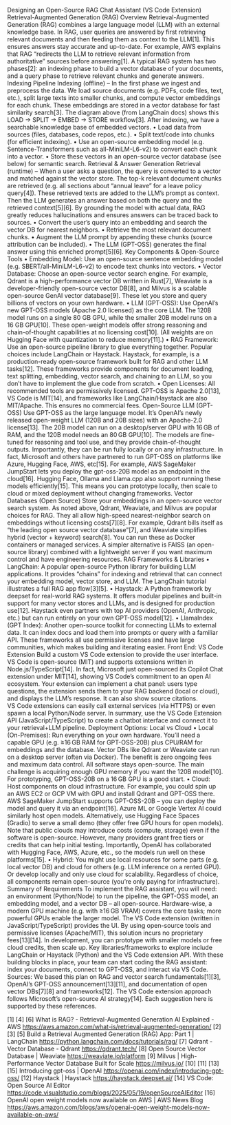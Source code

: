 Designing an Open-Source RAG Chat Assistant (VS Code Extension)
Retrieval-Augmented Generation (RAG) Overview
Retrieval-Augmented Generation (RAG) combines a large language model (LLM) with an external knowledge base. In RAG, user queries are answered by first retrieving relevant documents and then feeding them as context to the LLM[1]. This ensures answers stay accurate and up-to-date. For example, AWS explains that RAG “redirects the LLM to retrieve relevant information from authoritative” sources before answering[1]. A typical RAG system has two phases[2]: an indexing phase to build a vector database of your documents, and a query phase to retrieve relevant chunks and generate answers.
Indexing Pipeline
Indexing (offline) – In the first phase we ingest and preprocess the data. We load source documents (e.g. PDFs, code files, text, etc.), split large texts into smaller chunks, and compute vector embeddings for each chunk. These embeddings are stored in a vector database for fast similarity search[3]. The diagram above (from LangChain docs) shows this LOAD → SPLIT → EMBED → STORE workflow[3]. After indexing, we have a searchable knowledge base of embedded vectors.
  •  Load data from sources (files, databases, code repos, etc.).
  •  Split text/code into chunks (for efficient indexing).
  •  Use an open-source embedding model (e.g. Sentence-Transformers such as all-MiniLM-L6-v2) to convert each chunk into a vector.
  •  Store these vectors in an open-source vector database (see below) for semantic search.
Retrieval & Answer Generation
Retrieval (runtime) – When a user asks a question, the query is converted to a vector and matched against the vector store. The top-k relevant document chunks are retrieved (e.g. all sections about “annual leave” for a leave policy query[4]). These retrieved texts are added to the LLM’s prompt as context. Then the LLM generates an answer based on both the query and the retrieved context[5][6]. By grounding the model with actual data, RAG greatly reduces hallucinations and ensures answers can be traced back to sources.
  •  Convert the user’s query into an embedding and search the vector DB for nearest neighbors.
  •  Retrieve the most relevant document chunks.
  •  Augment the LLM prompt by appending these chunks (source attribution can be included).
  •  The LLM (GPT-OSS) generates the final answer using this enriched prompt[5][6].
Key Components & Open-Source Tools
  •  Embedding Model: Use an open-source sentence embedding model (e.g. SBERT/all-MiniLM-L6-v2) to encode text chunks into vectors.
  •  Vector Database: Choose an open-source vector search engine. For example, Qdrant is a high-performance vector DB written in Rust[7], Weaviate is a developer-friendly open-source vector DB[8], and Milvus is a scalable open-source GenAI vector database[9]. These let you store and query billions of vectors on your own hardware.
  •  LLM (GPT-OSS): Use OpenAI’s new GPT-OSS models (Apache 2.0 licensed) as the core LLM. The 120B model runs on a single 80 GB GPU, while the smaller 20B model runs on a 16 GB GPU[10]. These open-weight models offer strong reasoning and chain-of-thought capabilities at no licensing cost[10]. (All weights are on Hugging Face with quantization to reduce memory[11].)
  •  RAG Framework: Use an open-source pipeline library to glue everything together. Popular choices include LangChain or Haystack. Haystack, for example, is a production-ready open-source framework built for RAG and other LLM tasks[12]. These frameworks provide components for document loading, text splitting, embedding, vector search, and chaining to an LLM, so you don’t have to implement the glue code from scratch.
  •  Open Licenses: All recommended tools are permissively licensed. GPT-OSS is Apache 2.0[13], VS Code is MIT[14], and frameworks like LangChain/Haystack are also MIT/Apache. This ensures no commercial fees.
Open-Source LLM (GPT-OSS)
Use GPT-OSS as the large language model. It’s OpenAI’s newly released open-weight LLM (120B and 20B sizes) with an Apache-2.0 license[13]. The 20B model can run on a desktop/server GPU with 16 GB of RAM, and the 120B model needs an 80 GB GPU[10]. The models are fine-tuned for reasoning and tool use, and they provide chain-of-thought outputs. Importantly, they can be run fully locally or on any infrastructure. In fact, Microsoft and others have partnered to run GPT-OSS on platforms like Azure, Hugging Face, AWS, etc[15]. For example, AWS SageMaker JumpStart lets you deploy the gpt-oss-20B model as an endpoint in the cloud[16]. Hugging Face, Ollama and Llama.cpp also support running these models efficiently[15]. This means you can prototype locally, then scale to cloud or mixed deployment without changing frameworks.
Vector Databases (Open Source)
Store your embeddings in an open-source vector search system. As noted above, Qdrant, Weaviate, and Milvus are popular choices for RAG. They all allow high-speed nearest-neighbor search on embeddings without licensing costs[7][8]. For example, Qdrant bills itself as “the leading open source vector database”[7], and Weaviate simplifies hybrid (vector + keyword) search[8]. You can run these as Docker containers or managed services. A simpler alternative is FAISS (an open-source library) combined with a lightweight server if you want maximum control and have engineering resources.
RAG Frameworks & Libraries
  •  LangChain: A popular open-source Python library for building LLM applications. It provides “chains” for indexing and retrieval that can connect your embedding model, vector store, and LLM. The LangChain tutorial illustrates a full RAG app flow[3][5].
  •  Haystack: A Python framework by deepset for real-world RAG systems. It offers modular pipelines and built-in support for many vector stores and LLMs, and is designed for production use[12]. Haystack even partners with top AI providers (OpenAI, Anthropic, etc.) but can run entirely on your own GPT-OSS model[12].
  •  LlamaIndex (GPT Index): Another open-source toolkit for connecting LLMs to external data. It can index docs and load them into prompts or query with a familiar API. These frameworks all use permissive licenses and have large communities, which makes building and iterating easier.
Front End: VS Code Extension
Build a custom VS Code extension to provide the user interface. VS Code is open-source (MIT) and supports extensions written in Node.js/TypeScript[14]. In fact, Microsoft just open-sourced its Copilot Chat extension under MIT[14], showing VS Code’s commitment to an open AI ecosystem. Your extension can implement a chat panel: users type questions, the extension sends them to your RAG backend (local or cloud), and displays the LLM’s response. It can also show source citations. VS Code extensions can easily call external services (via HTTPS) or even spawn a local Python/Node server. In summary, use the VS Code Extension API (JavaScript/TypeScript) to create a chatbot interface and connect it to your retrieval+LLM pipeline.
Deployment Options: Local vs Cloud
  •  Local (On-Premises): Run everything on your own hardware. You’ll need a capable GPU (e.g. ≥16 GB RAM for GPT-OSS-20B) plus CPU/RAM for embeddings and the database. Vector DBs like Qdrant or Weaviate can run on a desktop server (often via Docker). The benefit is zero ongoing fees and maximum data control. All software stays open-source. The main challenge is acquiring enough GPU memory if you want the 120B model[10]. For prototyping, GPT-OSS-20B on a 16 GB GPU is a good start.
  •  Cloud: Host components on cloud infrastructure. For example, you could spin up an AWS EC2 or GCP VM with GPU and install Qdrant and GPT-OSS there. AWS SageMaker JumpStart supports GPT-OSS-20B – you can deploy the model and query it via an endpoint[16]. Azure ML or Google Vertex AI could similarly host open models. Alternatively, use Hugging Face Spaces (Gradio) to serve a small demo (they offer free GPU hours for open models). Note that public clouds may introduce costs (compute, storage) even if the software is open-source. However, many providers grant free tiers or credits that can help initial testing. Importantly, OpenAI has collaborated with Hugging Face, AWS, Azure, etc., so the models run well on these platforms[15].
  •  Hybrid: You might use local resources for some parts (e.g. local vector DB) and cloud for others (e.g. LLM inference on a rented GPU). Or develop locally and only use cloud for scalability. Regardless of choice, all components remain open-source (you’re only paying for infrastructure).
Summary of Requirements
To implement the RAG assistant, you will need: an environment (Python/Node) to run the pipeline, the GPT-OSS model, an embedding model, and a vector DB – all open-source. Hardware-wise, a modern GPU machine (e.g. with ≥16 GB VRAM) covers the core tasks; more powerful GPUs enable the larger model. The VS Code extension (written in JavaScript/TypeScript) provides the UI. By using open-source tools and permissive licenses (Apache/MIT), this solution incurs no proprietary fees[13][14]. In development, you can prototype with smaller models or free cloud credits, then scale up. Key libraries/frameworks to explore include LangChain or Haystack (Python) and the VS Code extension API. With these building blocks in place, your team can start coding the RAG assistant: index your documents, connect to GPT-OSS, and interact via VS Code.
Sources: We based this plan on RAG and vector search fundamentals[1][3], OpenAI’s GPT-OSS announcement[13][11], and documentation of open vector DBs[7][8] and frameworks[12]. The VS Code extension approach follows Microsoft’s open-source AI strategy[14]. Each suggestion here is supported by these references.

[1] [4] [6] What is RAG? - Retrieval-Augmented Generation AI Explained - AWS
https://aws.amazon.com/what-is/retrieval-augmented-generation/
[2] [3] [5] Build a Retrieval Augmented Generation (RAG) App: Part 1 | ️ LangChain
https://python.langchain.com/docs/tutorials/rag/
[7] Qdrant - Vector Database - Qdrant
https://qdrant.tech/
[8] Open Source Vector Database | Weaviate
https://weaviate.io/platform
[9] Milvus | High-Performance Vector Database Built for Scale
https://milvus.io/
[10] [11] [13] [15] Introducing gpt-oss | OpenAI
https://openai.com/index/introducing-gpt-oss/
[12]  Haystack | Haystack 
https://haystack.deepset.ai/
[14] VS Code: Open Source AI Editor
https://code.visualstudio.com/blogs/2025/05/19/openSourceAIEditor
[16] OpenAI open weight models now available on AWS | AWS News Blog
https://aws.amazon.com/blogs/aws/openai-open-weight-models-now-available-on-aws/

